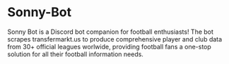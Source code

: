 # Sonny-Bot
Sonny Bot is a Discord bot companion for football enthusiasts! The bot scrapes transfermarkt.us to produce comprehensive player and club data from 30+ official leagues worlwide, providing football fans a one-stop solution for all their football information needs.